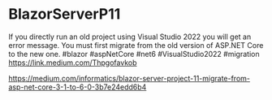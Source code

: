 # BlazorServerP11
If you directly run an old project using Visual Studio 2022 you will get an error message. You must first migrate from the old version of ASP.NET Core to the new one.
#blazor #aspNetCore #net6 #VisualStudio2022 #migration
https://link.medium.com/Thpgofavkob

https://medium.com/informatics/blazor-server-project-11-migrate-from-asp-net-core-3-1-to-6-0-3b7e24edd6b4
